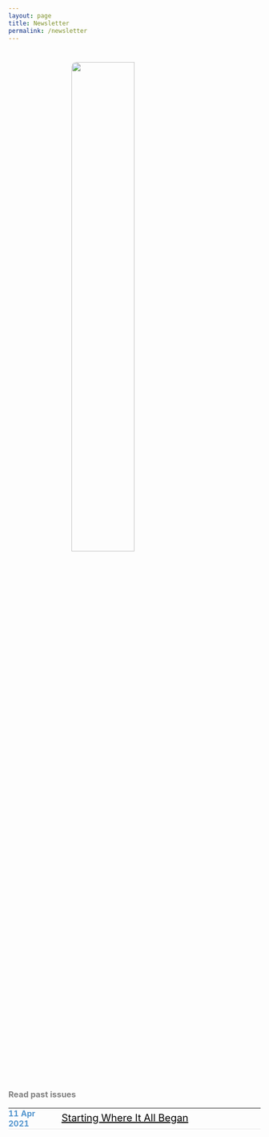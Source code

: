 ```yaml
---
layout: page
title: Newsletter
permalink: /newsletter
---
```

<h1><img style="display: block; margin-left: auto; margin-right: auto; width: 50%; border-radius: 10px" src="https://jcentercreation.github.io/JekyllPersonalWeb/assets/img/Message.png"></h1>
<table>
  <tr>
    <td style="border-style: hidden"><script async data-uid="657d52a115" src="https://fabulous-maker-8008.ck.page/657d52a115/index.js"></script></td>
    </tr>
</table>
<br>
<br>
<h3 style="text-align: justify; color: grey">Read past issues</h3>
<table style="border-bottom: 1px solid #F2F2F2; border-top: 0px solid #000; border-right: 0px solid #000; border-left: 0px solid #000">
  <tr> 
    <td style="table-layout: fixed; width: 100px; font-size: 100%; color: #5395CE; border-bottom: 1px solid #F2F2F2; border-top: 0px solid #000; border-right: 0px solid #000; border-left: 0px solid #000; align: left; margin: 0px; padding: 0px"><b>11 Apr 2021</b></td>
    <td style="table-layout: fixed; width: 400px; border-bottom: 1px solid #F2F2F2; border-top: 0px solid #000; border-right: 0px solid #000; border-left: 0px solid #000"><a style="font-size: 20px; color: #000" href="https://jcentercreation.github.io/JekyllPersonalWeb/newsletter/11/04/2021/Newsletter.html">Starting Where It All Began</a></td>
  </tr>
</table>